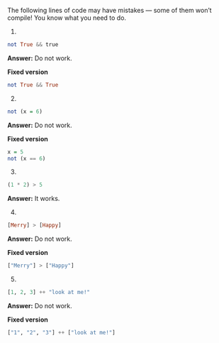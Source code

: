 The following lines of code may have mistakes — some of them won’t compile! You know what you need to do.

1.
```haskell
not True && true
```
**Answer:** Do not work.

**Fixed version**
```haskell
not True && True
```

2.
```haskell
not (x = 6)
```
**Answer:** Do not work.

**Fixed version**
```haskell
x = 5
not (x == 6)
```

3.
```haskell
(1 * 2) > 5
```
**Answer:** It works.

4.
```haskell
[Merry] > [Happy]
```
**Answer:** Do not work.

**Fixed version**
```haskell
["Merry"] > ["Happy"]
```

5.
```haskell
[1, 2, 3] ++ "look at me!"
```
**Answer:** Do not work.

**Fixed version**
```haskell
["1", "2", "3"] ++ ["look at me!"]
```
